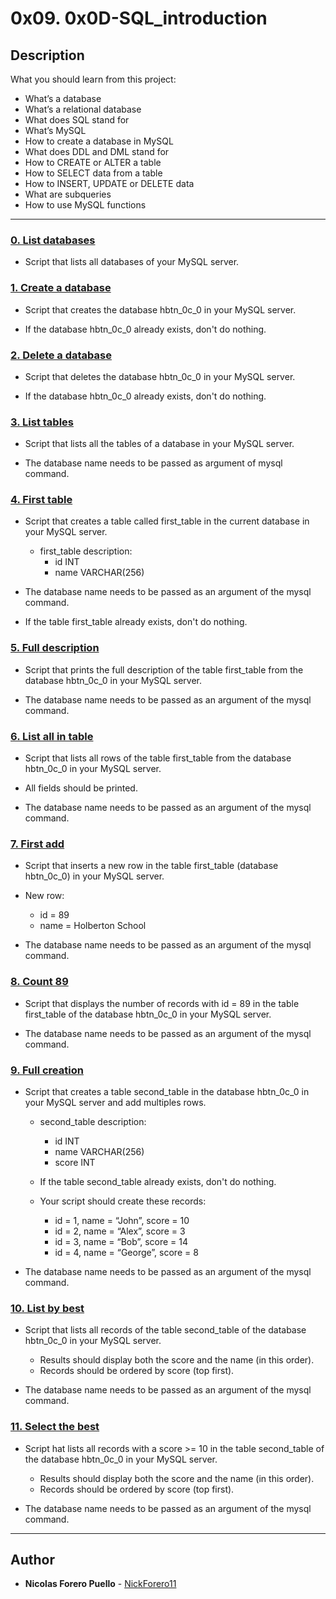 # 0x09. 0x0D-SQL_introduction

## Description
What you should learn from this project:

* What’s a database
* What’s a relational database
* What does SQL stand for
* What’s MySQL
* How to create a database in MySQL
* What does DDL and DML stand for
* How to CREATE or ALTER a table
* How to SELECT data from a table
* How to INSERT, UPDATE or DELETE data
* What are subqueries
* How to use MySQL functions

---

### [0. List databases](./0-list_databases.sql)

* Script that lists all databases of your MySQL server.

### [1. Create a database](./1-create_database_if_missing.sql)

* Script that creates the database hbtn_0c_0 in your MySQL server.

* If the database hbtn_0c_0 already exists, don't do  nothing.

### [2. Delete a database](./2-remove_database.sql)

* Script that deletes the database hbtn_0c_0 in your MySQL server.

* If the database hbtn_0c_0 already exists, don't do  nothing.

### [3. List tables](./3-list_tables.sql)

* Script that lists all the tables of a database in your MySQL server.

* The database name needs to be passed as argument of mysql command.

### [4. First table](./4-first_table.sql)

* Script that creates a table called first_table in the current database in your MySQL server.
  * first_table description:
    * id INT
    * name VARCHAR(256)

* The database name needs to be passed as an argument of the mysql command.

* If the table first_table already exists, don't do nothing.

### [5. Full description](./5-full_table.sql)

* Script that prints the full description of the table first_table from the database hbtn_0c_0 in your MySQL server.

* The database name needs to be passed as an argument of the mysql command.

### [6. List all in table](./6-list_values.sql)

* Script that lists all rows of the table first_table from the database hbtn_0c_0 in your MySQL server.

* All fields should be printed.

* The database name needs to be passed as an argument of the mysql command.

### [7. First add](./7-insert_value.sql)

* Script that inserts a new row in the table first_table (database hbtn_0c_0) in your MySQL server.

* New row:

  * id = 89
  * name = Holberton School

* The database name needs to be passed as an argument of the mysql command.

### [8. Count 89](./8-count_89.sql)

* Script that displays the number of records with id = 89 in the table first_table of the database hbtn_0c_0 in your MySQL server.

* The database name needs to be passed as an argument of the mysql command.

### [9. Full creation](./9-full_creation.sql)

* Script that creates a table second_table in the database hbtn_0c_0 in your MySQL server and add multiples rows.

  * second_table description:
    * id INT
    * name VARCHAR(256)
    * score INT

  * If the table second_table already exists, don't do nothing.

  * Your script should create these records:
    * id = 1, name = “John”, score = 10
    * id = 2, name = “Alex”, score = 3
    * id = 3, name = “Bob”, score = 14
    * id = 4, name = “George”, score = 8

* The database name needs to be passed as an argument of the mysql command.

### [10. List by best](./10-top_score.sql)

* Script that lists all records of the table second_table of the database hbtn_0c_0 in your MySQL server.

  * Results should display both the score and the name (in this order).
  * Records should be ordered by score (top first).
* The database name needs to be passed as an argument of the mysql command.

### [11. Select the best](./11-best_score.sql)

* Script hat lists all records with a score >= 10 in the table second_table of the database hbtn_0c_0 in your MySQL server.

  * Results should display both the score and the name (in this order).
  * Records should be ordered by score (top first).
* The database name needs to be passed as an argument of the mysql command.

---

## Author

* **Nicolas Forero Puello** - [NickForero11](https://github.com/NickForero11)
